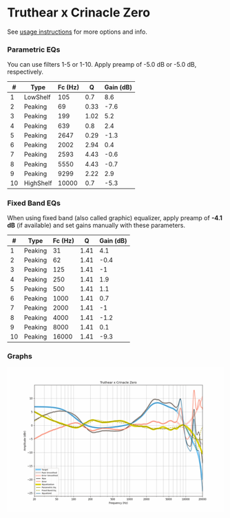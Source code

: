 # Truthear x Crinacle Zero
See [usage instructions](https://github.com/jaakkopasanen/AutoEq#usage) for more options and info.

### Parametric EQs
You can use filters 1-5 or 1-10. Apply preamp of -5.0 dB or -5.0 dB, respectively.

|   # | Type      |   Fc (Hz) |    Q |   Gain (dB) |
|-----|-----------|-----------|------|-------------|
|   1 | LowShelf  |       105 | 0.7  |         8.6 |
|   2 | Peaking   |        69 | 0.33 |        -7.6 |
|   3 | Peaking   |       199 | 1.02 |         5.2 |
|   4 | Peaking   |       639 | 0.8  |         2.4 |
|   5 | Peaking   |      2647 | 0.29 |        -1.3 |
|   6 | Peaking   |      2002 | 2.94 |         0.4 |
|   7 | Peaking   |      2593 | 4.43 |        -0.6 |
|   8 | Peaking   |      5550 | 4.43 |        -0.7 |
|   9 | Peaking   |      9299 | 2.22 |         2.9 |
|  10 | HighShelf |     10000 | 0.7  |        -5.3 |

### Fixed Band EQs
When using fixed band (also called graphic) equalizer, apply preamp of **-4.1 dB** (if available) and set gains manually with these parameters.

|   # | Type    |   Fc (Hz) |    Q |   Gain (dB) |
|-----|---------|-----------|------|-------------|
|   1 | Peaking |        31 | 1.41 |         4.1 |
|   2 | Peaking |        62 | 1.41 |        -0.4 |
|   3 | Peaking |       125 | 1.41 |        -1   |
|   4 | Peaking |       250 | 1.41 |         1.9 |
|   5 | Peaking |       500 | 1.41 |         1.1 |
|   6 | Peaking |      1000 | 1.41 |         0.7 |
|   7 | Peaking |      2000 | 1.41 |        -1   |
|   8 | Peaking |      4000 | 1.41 |        -1.2 |
|   9 | Peaking |      8000 | 1.41 |         0.1 |
|  10 | Peaking |     16000 | 1.41 |        -9.3 |

### Graphs
![](./Truthear%20x%20Crinacle%20Zero.png)
